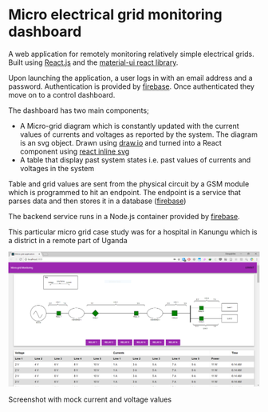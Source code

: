 # Micro electrical grid monitoring dashboard

A web application for remotely monitoring relatively simple electrical grids. Built using [React.js](https://reactjs.org/ "React.js") and the [material-ui react library](https://material-ui.com/ "Material UI").

Upon launching the application, a user logs in with an email address and a password. Authentication is provided by [firebase](https://firebase.google.com/products/auth/ "firebase auth"). Once authenticated they move on to a control dashboard.

The dashboard has two main components;

* A Micro-grid diagram which is constantly updated with the current values of currents and voltages as reported by the system.
  The diagram is an svg object. Drawn using [draw.io](https://www.draw.io "Draw.io") and turned into a React component using [react inline svg](https://github.com/gilbarbara/react-inlinesvg "SVG to react")
* A table that display past system states i.e. past values of currents and voltages in the system

Table and grid values are sent from the physical circuit by a GSM module which is programmed to hit an endpoint. The endpoint is a service that parses data and then stores it in a database ([firebase](https://firebase.google.com/products/realtime-database/ "Firebase real time db"))

The backend service runs in a Node.js container provided by [firebase](https://firebase.google.com/products/functions/ "Cloud functions").

This particular micro grid case study was for a hospital in Kanungu which is a district in a remote part of Uganda

<img src="https://raw.githubusercontent.com/mungujn/microgrid-monitoring-dashboard/master/static/screenshot.PNG"/>
            <p>Screenshot with mock current and voltage values</p>

